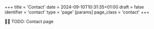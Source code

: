 +++
title = 'Contact'
date = 2024-09-10T10:31:35+01:00
draft = false
identifier = 'contact'
type = 'page'
[params]
    page_class = 'contact'
+++

🛑🚧 TODO: Contact page